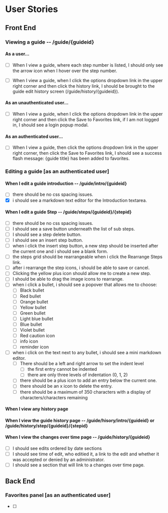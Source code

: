# User Stories

## Front End

### Viewing a guide -- /guide/{guideid}

#### As a user...
- [ ] When I view a guide, where each step number is listed, I should only see the arrow icon when I hover over the step number.
- [ ] When I view a guide, when I click the options dropdown link in the upper right corner and then click the history link, I should be brought to the guide edit history screen (/guide/history/{guideid}).


#### As an unauthenticated user...
- [ ] When I view a guide, when I click the options dropdown link in the upper right corner and then click the Save to Favorites link, if I am not logged in, I should see a login popup modal.

#### As an authenticated user...
- [ ] When I view a guide, then click the options dropdown link in the upper right corner, then click the Save to Favorites link, I should see a success flash message: {guide title} has been added to favorites.

### Editing a guide \[as an authenticated user\]

#### When I edit a guide introduction -- /guide/intro/{guideid}
- [ ] there should be no css spacing issues.
- [x] i should see a markdown text editor for the Introduction textarea.

#### When I edit a guide Step -- /guide/steps/{guideid}/{stepid}
- [ ] there should be no css spacing issues.
- [ ] I should see a save button underneath the list of sub steps.
- [ ] I should see a step delete button.
- [ ] I should see an insert step button.
- [ ] when i click the insert step button, a new step should be inserted after the current one and i should see a blank form.
- [ ] the steps grid should be rearrangeable when i click the Rearrange Steps link.
- [ ] after i rearrange the step icons, i should be able to save or cancel.
- [ ] Clicking the yellow plus icon should allow me to create a new step.
- [ ] I should be able to drag the image icons to rearrange.
- [ ] when i click a bullet, i should see a popover that allows me to choose:
  - [ ] Black bullet
  - [ ] Red bullet
  - [ ] Orange bullet
  - [ ] Yellow bullet
  - [ ] Green bullet
  - [ ] Light blue bullet
  - [ ] Blue bullet
  - [ ] Violet bullet
  - [ ] Red caution icon
  - [ ] info icon
  - [ ] reminder icon
- [ ] when i click on the text next to any bullet, i should see a mini markdown editor.
  - [ ] There should be a left and right arrow to set the indent level
    - [ ] the first entry cannot be indented
    - [ ] there are only three levels of indentation (0, 1, 2)
  - [ ] there should be a plus icon to add an entry below the current one.
  - [ ] there should be an x icon to delete the entry.
  - [ ] there should be a maximum of 350 characters with a display of characters/characters remaining

#### When I view any history page
#### When I view the guide history page -- /guide/hisory/intro/{guideid} or /guide/history/step/{guideid}/{stepid}
#### When I view the changes over time page -- /guide/history/{guideid}
- [ ] I should see edits ordered by date sections
- [ ] I should see time of edit, who editied it, a link to the edit and whether it was accepted or denied by an administrator.
- [ ] I should see a section that will link to a changes over time page.

## Back End

### Favorites panel \[as an authenticated user\]

- [ ] 
